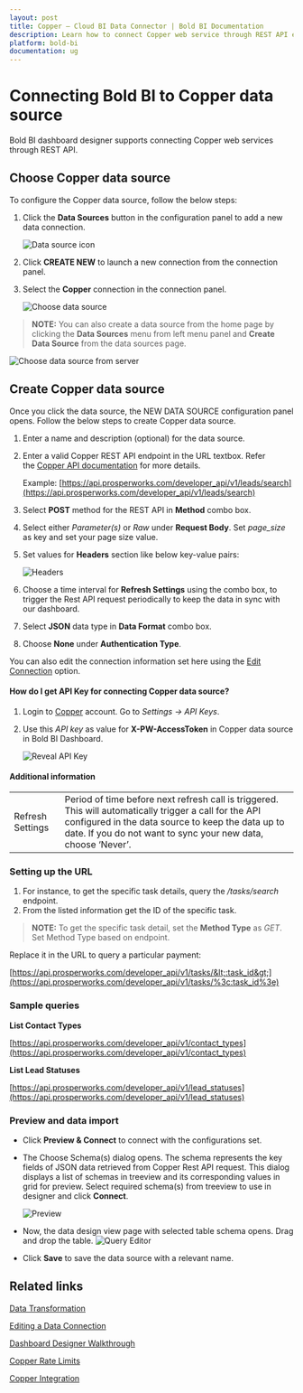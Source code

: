 ```yaml
---
layout: post
title: Copper – Cloud BI Data Connector | Bold BI Documentation
description: Learn how to connect Copper web service through REST API endpoint with Bold BI Cloud and create data source.
platform: bold-bi
documentation: ug
---
```


# Connecting Bold BI to Copper data source
Bold BI dashboard designer supports connecting Copper web services through REST API. 

## Choose Copper data source
To configure the Copper data source, follow the below steps:
1. Click the **Data Sources** button in the configuration panel to add a new data connection.

   ![Data source icon](/static/assets/cloud/working-with-datasource/data-connectors/images/common/DataSourcesIcon.png)

2. Click **CREATE NEW** to launch a new connection from the connection panel.
3. Select the **Copper** connection in the connection panel.

   ![Choose data source](/static/assets/cloud/working-with-datasource/data-connectors/images/Copper/ChooseDS.png)

> **NOTE:**  You can also create a data source from the home page by clicking the **Data Sources** menu from left menu panel and **Create Data Source** from the data sources page.

   ![Choose data source from server](/static/assets/cloud/working-with-datasource/data-connectors/images/Copper/ChooseDS_Server.png)


## Create Copper data source
Once you click the data source, the NEW DATA SOURCE configuration panel opens. Follow the below steps to create Copper data source.
1. Enter a name and description (optional) for the data source.
2. Enter a valid Copper REST API endpoint in the URL textbox. Refer the [Copper API documentation](https://developer.copper.com/?version=latest) for more details.

    Example: [https://api.prosperworks.com/developer_api/v1/leads/search](https://api.prosperworks.com/developer_api/v1/leads/search)

3. Select **POST** method for the REST API in **Method** combo box.
4. Select either *Parameter(s)* or *Raw* under **Request Body**. Set *page_size* as key and set your page size value.
5. Set values for **Headers** section like below key-value pairs:

   ![Headers](/static/assets/cloud/working-with-datasource/data-connectors/images/Copper/Headers.png)

5. Choose a time interval for **Refresh Settings** using the combo box, to trigger the Rest API request periodically to keep the data in sync with our dashboard.  
6. Select **JSON** data type in **Data Format** combo box.
7. Choose **None** under **Authentication Type**.

You can also edit the connection information set here using the [Edit Connection](/cloud-bi/working-with-data-source/editing-a-data-connection/) option.

#### How do I get API Key for connecting Copper data source?
1. Login to [Copper](https://www.copper.com/) account. Go to *Settings -> API Keys*.
2. Use this *API key* as value for **X-PW-AccessToken** in Copper data source in Bold BI Dashboard.

   ![Reveal API Key](/static/assets/cloud/working-with-datasource/data-connectors/images/Copper/APIKey.png)

#### Additional information
<table width="600">
<tr>
<td>
Refresh Settings
</td>
<td>
Period of time before next refresh call is triggered. This will automatically trigger a call for the API configured in the data source to keep the data up to date. If you do not want to sync your new data, choose ‘Never’.
</td>
</tr>
</table>

### Setting up the URL

1. For instance, to get the specific task details, query the <i>/tasks/search</i> endpoint.
2. From the listed information get the ID of the specific task.

> **NOTE:**  To get the specific task detail, set the **Method Type** as *GET*. Set Method Type based on endpoint. 

Replace it in the URL to query a particular payment:

[https://api.prosperworks.com/developer_api/v1/tasks/&lt;:task_id&gt;](https://api.prosperworks.com/developer_api/v1/tasks/%3c:task_id%3e)

### Sample queries
**List Contact Types**

[https://api.prosperworks.com/developer_api/v1/contact_types](https://api.prosperworks.com/developer_api/v1/contact_types)

**List Lead Statuses**

[https://api.prosperworks.com/developer_api/v1/lead_statuses](https://api.prosperworks.com/developer_api/v1/lead_statuses)

### Preview and data import
* Click **Preview & Connect** to connect with the configurations set.
* The Choose Schema(s) dialog opens. The schema represents the key fields of JSON data retrieved from Copper Rest API request. This dialog displays a list of schemas in treeview and its corresponding values in grid for preview. Select required schema(s) from treeview to use in designer and click **Connect**.

   ![Preview](/static/assets/cloud/working-with-datasource/data-connectors/images/common/Preview.png)

* Now, the data design view page with selected table schema opens. Drag and drop the table.
   ![Query Editor](/static/assets/cloud/working-with-datasource/data-connectors/images/common/QueryEditor.png)

* Click **Save** to save the data source with a relevant name.

## Related links
[Data Transformation](/cloud-bi/working-with-data-source/transforming-data/joining-table/)

[Editing a Data Connection](/cloud-bi/working-with-data-source/editing-a-data-connection/)   

[Dashboard Designer Walkthrough](/cloud-bi/getting-started/bold-bi-walk-through/)

[Copper Rate Limits](https://developer.copper.com/?version=latest#requests)

[Copper Integration](https://www.boldbi.com/integrations/copper?utm_source=syncfusion&utm_medium=documentation&utm_campaign=boldbicopperintegration)